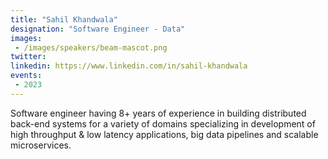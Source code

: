 ```yaml
---
title: "Sahil Khandwala"
designation: "Software Engineer - Data"
images:
 - /images/speakers/beam-mascot.png
twitter: 
linkedin: https://www.linkedin.com/in/sahil-khandwala
events:
 - 2023
---
```


Software engineer having 8+ years of experience in building distributed back-end systems for a variety of domains specializing in development of high throughput & low latency applications, big data pipelines and scalable microservices.